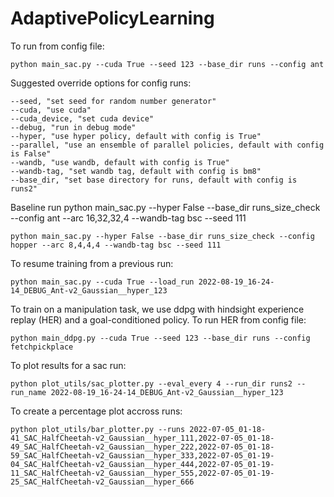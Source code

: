 # AdaptivePolicyLearning



To run from config file:

    python main_sac.py --cuda True --seed 123 --base_dir runs --config ant

Suggested override options for config runs:

    --seed, "set seed for random number generator"
    --cuda, "use cuda"
    --cuda_device, "set cuda device"
    --debug, "run in debug mode" 
    --hyper, "use hyper policy, default with config is True"
    --parallel, "use an ensemble of parallel policies, default with config is False"
    --wandb, "use wandb, default with config is True" 
    --wandb-tag, "set wandb tag, default with config is bm8"
    --base_dir, "set base directory for runs, default with config is runs2"

Baseline run
    python main_sac.py --hyper False --base_dir runs_size_check --config ant --arc 16,32,32,4 --wandb-tag bsc --seed 111

    python main_sac.py --hyper False --base_dir runs_size_check --config hopper --arc 8,4,4,4 --wandb-tag bsc --seed 111

To resume training from a previous run:

    python main_sac.py --cuda True --load_run 2022-08-19_16-24-14_DEBUG_Ant-v2_Gaussian__hyper_123
    
To train on a manipulation task, we use ddpg with hindsight experience replay (HER) and a goal-conditioned policy. To run HER from config file:

    python main_ddpg.py --cuda True --seed 123 --base_dir runs --config fetchpickplace


To plot results for a  sac run:

    python plot_utils/sac_plotter.py --eval_every 4 --run_dir runs2 --run_name 2022-08-19_16-24-14_DEBUG_Ant-v2_Gaussian__hyper_123

To create a percentage plot accross runs:

    python plot_utils/bar_plotter.py --runs 2022-07-05_01-18-41_SAC_HalfCheetah-v2_Gaussian__hyper_111,2022-07-05_01-18-49_SAC_HalfCheetah-v2_Gaussian__hyper_222,2022-07-05_01-18-59_SAC_HalfCheetah-v2_Gaussian__hyper_333,2022-07-05_01-19-04_SAC_HalfCheetah-v2_Gaussian__hyper_444,2022-07-05_01-19-11_SAC_HalfCheetah-v2_Gaussian__hyper_555,2022-07-05_01-19-25_SAC_HalfCheetah-v2_Gaussian__hyper_666


